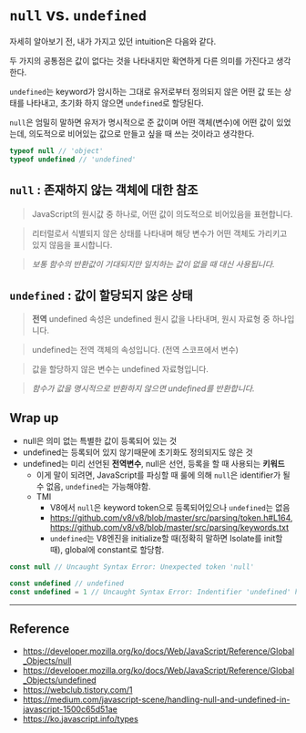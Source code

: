 # `null` vs. `undefined`

자세히 알아보기 전, 내가 가지고 있던 intuition은 다음와 같다.

두 가지의 공통점은 값이 없다는 것을 나타내지만 확연하게 다른 의미를 가진다고 생각한다.

`undefined`는 keyword가 암시하는 그대로 유저로부터 정의되지 않은 어떤 값 또는 상태를 나타내고,
초기화 하지 않으면 `undefined`로 할당된다.

`null`은 엄밀히 말하면 유저가 명시적으로 준 값이며 어떤 객체(변수)에 어떤 값이 있었는데,
의도적으로 비어있는 값으로 만들고 싶을 때 쓰는 것이라고 생각한다.

``` javascript
typeof null // 'object'
typeof undefined // 'undefined'
```

## `null` : 존재하지 않는 객체에 대한 참조
> JavaScript의 원시값 중 하나로, 어떤 값이 의도적으로 비어있음을 표현합니다.

> 리터럴로서 식별되지 않은 상태를 나타내며 해당 변수가 어떤 객체도 가리키고 있지 않음을 표시합니다.

> *보통 함수의 반환값이 기대되지만 일치하는 값이 없을 때 대신 사용됩니다.*

## `undefined` : 값이 할당되지 않은 상태
> **전역** undefined 속성은 undefined 원시 값을 나타내며, 원시 자료형 중 하나입니다.

> undefined는 전역 객체의 속성입니다. (전역 스코프에서 변수)

> 값을 할당하지 않은 변수는 undefined 자료형입니다.

> *함수가 값을 명시적으로 반환하지 않으면 undefined를 반환합니다.*


## Wrap up
- null은 의미 없는 특별한 값이 등록되어 있는 것
- undefined는 등록되어 있지 않기때문에 초기화도 정의되지도 않은 것
- undefined는 미리 선언된 **전역변수**, null은 선언, 등록을 할 때 사용되는 **키워드**
  - 이게 말이 되려면, JavaScript를 파싱할 때 룰에 의해 `null`은 identifier가 될 수 없음, `undefined`는 가능해야함.
  - TMI
    -  V8에서 `null`은 keyword token으로 등록되어있으나 `undefined`는 없음
    - https://github.com/v8/v8/blob/master/src/parsing/token.h#L164, https://github.com/v8/v8/blob/master/src/parsing/keywords.txt
    - `undefined`는 V8엔진을 initialize할 때(정확히 말하면 Isolate를 init할 때), global에 constant로 할당함.

``` javascript
const null // Uncaught Syntax Error: Unexpected token 'null'

const undefined // undefined
const undefined = 1 // Uncaught Syntax Error: Indentifier 'undefined' has already been declared
```

---
## Reference
- https://developer.mozilla.org/ko/docs/Web/JavaScript/Reference/Global_Objects/null
- https://developer.mozilla.org/ko/docs/Web/JavaScript/Reference/Global_Objects/undefined
- https://webclub.tistory.com/1
- https://medium.com/javascript-scene/handling-null-and-undefined-in-javascript-1500c65d51ae
- https://ko.javascript.info/types